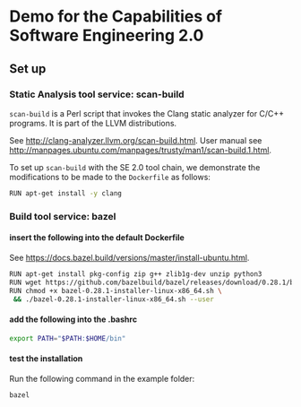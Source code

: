 # Demo for the Capabilities of Software Engineering 2.0

## Set up

### Static Analysis tool service: scan-build

`scan-build` is a Perl script that invokes the Clang static analyzer for C/C++ programs.
It is part of the LLVM distributions.

See http://clang-analyzer.llvm.org/scan-build.html. User manual see http://manpages.ubuntu.com/manpages/trusty/man1/scan-build.1.html.

To set up `scan-build` with the SE 2.0 tool chain, we demonstrate the modifications to be made to the `Dockerfile` as follows:

```bash
RUN apt-get install -y clang
```

### Build tool service: bazel

#### insert the following into the default Dockerfile
See https://docs.bazel.build/versions/master/install-ubuntu.html.

```bash
RUN apt-get install pkg-config zip g++ zlib1g-dev unzip python3
RUN wget https://github.com/bazelbuild/bazel/releases/download/0.28.1/bazel-0.28.1-installer-linux-x86_64.sh
RUN chmod +x bazel-0.28.1-installer-linux-x86_64.sh \
 && ./bazel-0.28.1-installer-linux-x86_64.sh --user
```
#### add the following into the .bashrc
```bash
export PATH="$PATH:$HOME/bin"
```

#### test the installation
Run the following command in the example folder:
```bash
bazel
```
